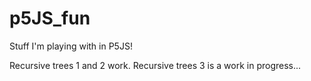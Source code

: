 # p5JS_fun
Stuff I'm playing with in P5JS!

Recursive trees 1 and 2 work.  Recursive trees 3 is a work in progress...
